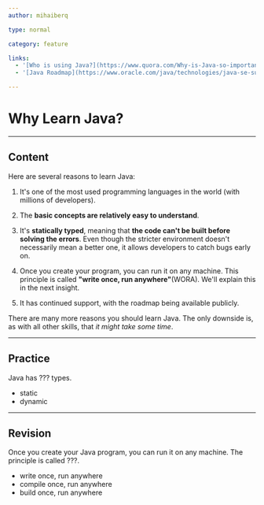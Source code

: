 ```yaml
---
author: mihaiberq

type: normal

category: feature

links:
  - '[Who is using Java?](https://www.quora.com/Why-is-Java-so-important){website}'
  - '[Java Roadmap](https://www.oracle.com/java/technologies/java-se-support-roadmap.html){website}'

---
```


# Why Learn Java?

---
## Content

Here are several reasons to learn Java:

1. It's one of the most used programming languages in the world (with millions of developers).

2. The **basic concepts are relatively easy to understand**.

3. It's **statically typed**, meaning that **the code can't be built before solving the errors**. Even though the stricter environment doesn't necessarily mean a better one, it allows developers to catch bugs early on.

4. Once you create your program, you can run it on any machine. This principle is called **"write once, run anywhere"**(WORA). We'll explain this in the next insight.

5. It has continued support, with the roadmap being available publicly.

There are many more reasons you should learn Java. The only downside is, as with all other skills, that *it might take some time*.

---
## Practice

Java has ??? types.

* static
* dynamic

---
## Revision

Once you create your Java program, you can run it on any machine. The principle is called ???.

* write once, run anywhere
* compile once, run anywhere
* build once, run anywhere
